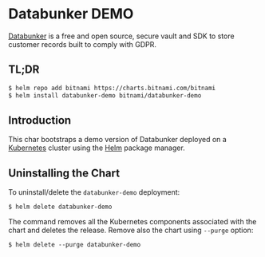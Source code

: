 # Databunker DEMO

[Databunker](https://databunker.org) is a free and open source, secure vault and SDK to store customer records built to comply with GDPR.

## TL;DR

```bash
$ helm repo add bitnami https://charts.bitnami.com/bitnami
$ helm install databunker-demo bitnami/databunker-demo
```

## Introduction

This char bootstraps a demo version of Databunker deployed on a [Kubernetes](https://kubernetes.io) cluster using the [Helm](https://helm.sh) package manager.

## Uninstalling the Chart

To uninstall/delete the `databunker-demo` deployment:

```console
$ helm delete databunker-demo
```
The command removes all the Kubernetes components associated with the chart and deletes the release. Remove also the chart using `--purge` option:

```console
$ helm delete --purge databunker-demo
```
 
